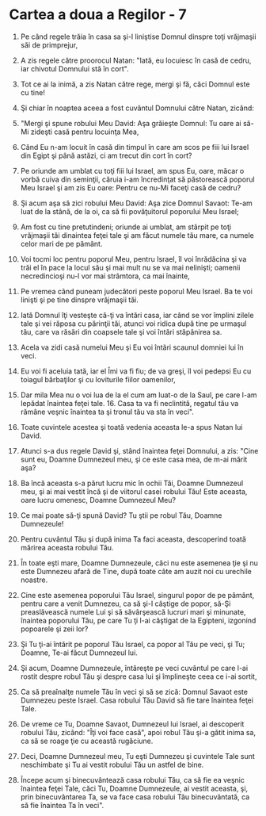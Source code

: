 # Cartea a doua a Regilor - 7

1. Pe când regele trăia în casa sa şi-l liniştise Domnul dinspre toţi vrăjmaşii săi de primprejur, 

2. A zis regele către proorocul Natan: "Iată, eu locuiesc în casă de cedru, iar chivotul Domnului stă în cort". 

3. Tot ce ai la inimă, a zis Natan către rege, mergi şi fă, căci Domnul este cu tine!

4. Şi chiar în noaptea aceea a fost cuvântul Domnului către Natan, zicând: 

5. "Mergi şi spune robului Meu David: Aşa grăieşte Domnul: Tu oare ai să-Mi zideşti casă pentru locuinţa Mea, 

6. Când Eu n-am locuit în casă din timpul în care am scos pe fiii lui Israel din Egipt şi până astăzi, ci am trecut din cort în cort? 

7. Pe oriunde am umblat cu toţi fiii lui Israel, am spus Eu, oare, măcar o vorbă cuiva din seminţii, căruia i-am încredinţat să păstorească poporul Meu Israel şi am zis Eu oare: Pentru ce nu-Mi faceţi casă de cedru? 

8. Şi acum aşa să zici robului Meu David: Aşa zice Domnul Savaot: Te-am luat de la stână, de la oi, ca să fii povăţuitorul poporului Meu Israel; 

9. Am fost cu tine pretutindeni; oriunde ai umblat, am stârpit pe toţi vrăjmaşii tăi dinaintea feţei tale şi am făcut numele tău mare, ca numele celor mari de pe pământ. 

10. Voi tocmi loc pentru poporul Meu, pentru Israel, îl voi înrădăcina şi va trăi el în pace la locul său şi mai mult nu se va mai nelinişti; oamenii necredincioşi nu-l vor mai strâmtora, ca mai înainte, 

11. Pe vremea când puneam judecători peste poporul Meu Israel. Ba te voi linişti şi pe tine dinspre vrăjmaşii tăi. 

12. Iată Domnul îţi vesteşte că-ţi va întări casa, iar când se vor împlini zilele tale şi vei răposa cu părinţii tăi, atunci voi ridica după tine pe urmaşul tău, care va răsări din coapsele tale şi voi întări stăpânirea sa. 

13. Acela va zidi casă numelui Meu şi Eu voi întări scaunul domniei lui în veci. 

14. Eu voi fi aceluia tată, iar el Îmi va fi fiu; de va greşi, îl voi pedepsi Eu cu toiagul bărbaţilor şi cu loviturile fiilor oamenilor, 

15. Dar mila Mea nu o voi lua de la el cum am luat-o de la Saul, pe care l-am lepădat înaintea feţei tale. 16. Casa ta va fi neclintită, regatul tău va rămâne veşnic înaintea ta şi tronul tău va sta în veci". 

17. Toate cuvintele acestea şi toată vedenia aceasta le-a spus Natan lui David. 

18. Atunci s-a dus regele David şi, stând înaintea feţei Domnului, a zis: "Cine sunt eu, Doamne Dumnezeul meu, şi ce este casa mea, de m-ai mărit aşa? 

19. Ba încă aceasta s-a părut lucru mic în ochii Tăi, Doamne Dumnezeul meu, şi ai mai vestit încă şi de viitorul casei robului Tău! Este aceasta, oare lucru omenesc, Doamne Dumnezeul Meu? 

20. Ce mai poate să-ţi spună David? Tu ştii pe robul Tău, Doamne Dumnezeule! 

21. Pentru cuvântul Tău şi după inima Ta faci aceasta, descoperind toată mărirea aceasta robului Tău. 

22. În toate eşti mare, Doamne Dumnezeule, căci nu este asemenea ţie şi nu este Dumnezeu afară de Tine, după toate câte am auzit noi cu urechile noastre. 

23. Cine este asemenea poporului Tău Israel, singurul popor de pe pământ, pentru care a venit Dumnezeu, ca să şi-I câştige de popor, să-Şi preaslăvească numele Lui şi să săvârşească lucruri mari şi minunate, înaintea poporului Tău, pe care Tu ţi l-ai câştigat de la Egipteni, izgonind popoarele şi zeii lor? 

24. Şi Tu ţi-ai întărit pe poporul Tău Israel, ca popor al Tău pe veci, şi Tu; Doamne, Te-ai făcut Dumnezeul lui. 

25. Şi acum, Doamne Dumnezeule, întăreşte pe veci cuvântul pe care l-ai rostit despre robul Tău şi despre casa lui şi împlineşte ceea ce i-ai sortit, 

26. Ca să preaînalţe numele Tău în veci şi să se zică: Domnul Savaot este Dumnezeu peste Israel. Casa robului Tău David să fie tare înaintea feţei Tale. 

27. De vreme ce Tu, Doamne Savaot, Dumnezeul lui Israel, ai descoperit robului Tău, zicând: "Îţi voi face casă", apoi robul Tău şi-a gătit inima sa, ca să se roage ţie cu această rugăciune. 

28. Deci, Doamne Dumnezeul meu, Tu eşti Dumnezeu şi cuvintele Tale sunt neschimbate şi Tu ai vestit robului Tău un astfel de bine. 

29. Începe acum şi binecuvântează casa robului Tău, ca să fie ea veşnic  înaintea feţei Tale, căci Tu, Doamne Dumnezeule, ai vestit aceasta, şi, prin binecuvântarea Ta, se va face casa robului Tău binecuvântată, ca să fie înaintea Ta în veci". 

